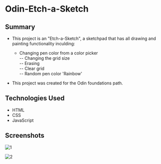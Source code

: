 # Odin-Etch-a-Sketch    

## Summary  
- This project is an "Etch-a-Sketch", a sketchpad that has all drawing and painting functionality inculding:  
    * Changing pen color from a color picker  
    -- Changing the grid size  
    -- Erasing  
    -- Clear grid  
    -- Random pen color 'Rainbow'  
    
- This project was created for the Odin foundations path.  

## Technologies Used  
- HTML  
- CSS
- JavaScript

## Screenshots  
 ![1](https://github.com/user-attachments/assets/7bea5afc-d227-4da4-8958-5e48a6aa68ea)  
 
![2](https://github.com/user-attachments/assets/1e7b066b-d8a2-4c7e-b3e6-1b071b62a833)

